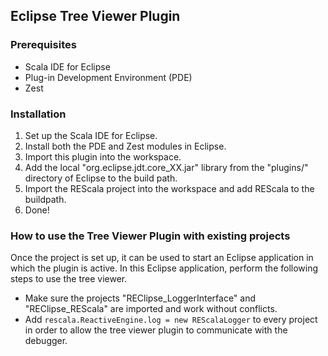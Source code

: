 ## Eclipse Tree Viewer Plugin

### Prerequisites

* Scala IDE for Eclipse
* Plug-in Development Environment (PDE)
* Zest

### Installation

1. Set up the Scala IDE for Eclipse.
2. Install both the PDE and Zest modules in Eclipse.
3. Import this plugin into the workspace.
4. Add the local "org.eclipse.jdt.core_XX.jar" library from the "plugins/" directory of Eclipse to the build path.
5. Import the REScala project into the workspace and add REScala to the buildpath.
6. Done!

### How to use the Tree Viewer Plugin with existing projects

Once the project is set up, it can be used to start an Eclipse application in which the plugin is active. In this Eclipse application, perform the following steps to use the tree viewer.

* Make sure the projects "REClipse_LoggerInterface" and "REClipse_REScala" are imported and work without conflicts.
* Add `rescala.ReactiveEngine.log = new REScalaLogger` to every project in order to allow the tree viewer plugin to communicate with the debugger.
